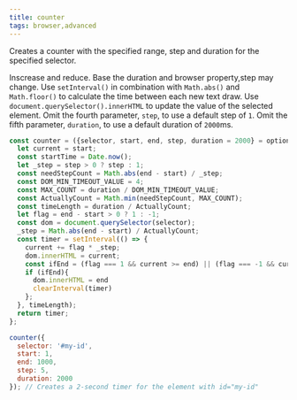 ```yaml
---
title: counter
tags: browser,advanced
---
```


Creates a counter with the specified range, step and duration for the specified selector.

Inscrease and reduce.
Base the duration and browser property,step may change.
Use `setInterval()` in combination with `Math.abs()` and `Math.floor()` to calculate the time between each new text draw.
Use `document.querySelector().innerHTML` to update the value of the selected element.
Omit the fourth parameter, `step`, to use a default step of `1`.
Omit the fifth parameter, `duration`, to use a default duration of `2000`ms.

```js
const counter = ({selector, start, end, step, duration = 2000} = options) => {
  let current = start;
  const startTime = Date.now();
  let _step = step > 0 ? step : 1;
  const needStepCount = Math.abs(end - start) / _step;
  const DOM_MIN_TIMEOUT_VALUE = 4;
  const MAX_COUNT = duration / DOM_MIN_TIMEOUT_VALUE;
  const ActuallyCount = Math.min(needStepCount, MAX_COUNT);
  const timeLength = duration / ActuallyCount;
  let flag = end - start > 0 ? 1 : -1;
  const dom = document.querySelector(selector);
  _step = Math.abs(end - start) / ActuallyCount;
  const timer = setInterval(() => {
    current += flag * _step;
    dom.innerHTML = current;
    const ifEnd = (flag === 1 && current >= end) || (flag === -1 && current <= end);
    if (ifEnd){
      dom.innerHTML = end
      clearInterval(timer)
    };
  }, timeLength);
  return timer;
};
```

```js
counter({
  selector: '#my-id',
  start: 1,
  end: 1000,
  step: 5,
  duration: 2000
}); // Creates a 2-second timer for the element with id="my-id"
```
